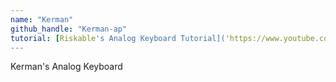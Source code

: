 ```yaml
---
name: "Kerman"
github_handle: "Kerman-ap"
tutorial: [Riskable's Analog Keyboard Tutorial]('https://www.youtube.com/watch?v=TfKz_FbZWLQ')
---
```


Kerman's Analog Keyboard

<!-- Describe your board in 2-3 sentences. What are you making? What will it do? -->

<!-- How much is it going to cost? -->

<!-- Tell us a little bit about your design process. What were some challenges? What helped? ***Totally optional*** -->
